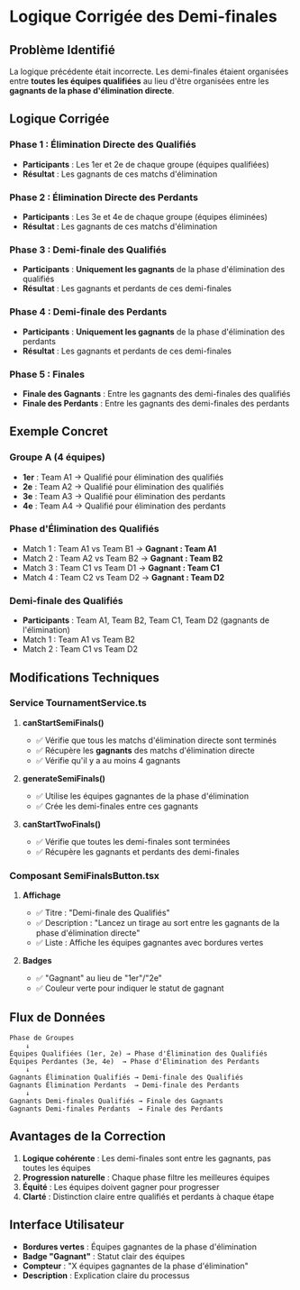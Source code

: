 # Logique Corrigée des Demi-finales

## Problème Identifié

La logique précédente était incorrecte. Les demi-finales étaient organisées entre **toutes les équipes qualifiées** au lieu d'être organisées entre les **gagnants de la phase d'élimination directe**.

## Logique Corrigée

### Phase 1 : Élimination Directe des Qualifiés
- **Participants** : Les 1er et 2e de chaque groupe (équipes qualifiées)
- **Résultat** : Les gagnants de ces matchs d'élimination

### Phase 2 : Élimination Directe des Perdants  
- **Participants** : Les 3e et 4e de chaque groupe (équipes éliminées)
- **Résultat** : Les gagnants de ces matchs d'élimination

### Phase 3 : Demi-finale des Qualifiés
- **Participants** : **Uniquement les gagnants** de la phase d'élimination des qualifiés
- **Résultat** : Les gagnants et perdants de ces demi-finales

### Phase 4 : Demi-finale des Perdants
- **Participants** : **Uniquement les gagnants** de la phase d'élimination des perdants
- **Résultat** : Les gagnants et perdants de ces demi-finales

### Phase 5 : Finales
- **Finale des Gagnants** : Entre les gagnants des demi-finales des qualifiés
- **Finale des Perdants** : Entre les gagnants des demi-finales des perdants

## Exemple Concret

### Groupe A (4 équipes)
- **1er** : Team A1 → Qualifié pour élimination des qualifiés
- **2e** : Team A2 → Qualifié pour élimination des qualifiés  
- **3e** : Team A3 → Qualifié pour élimination des perdants
- **4e** : Team A4 → Qualifié pour élimination des perdants

### Phase d'Élimination des Qualifiés
- Match 1 : Team A1 vs Team B1 → **Gagnant : Team A1**
- Match 2 : Team A2 vs Team B2 → **Gagnant : Team B2**
- Match 3 : Team C1 vs Team D1 → **Gagnant : Team C1**
- Match 4 : Team C2 vs Team D2 → **Gagnant : Team D2**

### Demi-finale des Qualifiés
- **Participants** : Team A1, Team B2, Team C1, Team D2 (gagnants de l'élimination)
- Match 1 : Team A1 vs Team B2
- Match 2 : Team C1 vs Team D2

## Modifications Techniques

### Service TournamentService.ts

1. **canStartSemiFinals()**
   - ✅ Vérifie que tous les matchs d'élimination directe sont terminés
   - ✅ Récupère les **gagnants** des matchs d'élimination directe
   - ✅ Vérifie qu'il y a au moins 4 gagnants

2. **generateSemiFinals()**
   - ✅ Utilise les équipes gagnantes de la phase d'élimination
   - ✅ Crée les demi-finales entre ces gagnants

3. **canStartTwoFinals()**
   - ✅ Vérifie que toutes les demi-finales sont terminées
   - ✅ Récupère les gagnants et perdants des demi-finales

### Composant SemiFinalsButton.tsx

1. **Affichage**
   - ✅ Titre : "Demi-finale des Qualifiés"
   - ✅ Description : "Lancez un tirage au sort entre les gagnants de la phase d'élimination directe"
   - ✅ Liste : Affiche les équipes gagnantes avec bordures vertes

2. **Badges**
   - ✅ "Gagnant" au lieu de "1er"/"2e"
   - ✅ Couleur verte pour indiquer le statut de gagnant

## Flux de Données

```
Phase de Groupes
    ↓
Équipes Qualifiées (1er, 2e) → Phase d'Élimination des Qualifiés
Équipes Perdantes (3e, 4e)  → Phase d'Élimination des Perdants
    ↓
Gagnants Élimination Qualifiés → Demi-finale des Qualifiés
Gagnants Élimination Perdants  → Demi-finale des Perdants
    ↓
Gagnants Demi-finales Qualifiés → Finale des Gagnants
Gagnants Demi-finales Perdants  → Finale des Perdants
```

## Avantages de la Correction

1. **Logique cohérente** : Les demi-finales sont entre les gagnants, pas toutes les équipes
2. **Progression naturelle** : Chaque phase filtre les meilleures équipes
3. **Équité** : Les équipes doivent gagner pour progresser
4. **Clarté** : Distinction claire entre qualifiés et perdants à chaque étape

## Interface Utilisateur

- **Bordures vertes** : Équipes gagnantes de la phase d'élimination
- **Badge "Gagnant"** : Statut clair des équipes
- **Compteur** : "X équipes gagnantes de la phase d'élimination"
- **Description** : Explication claire du processus 